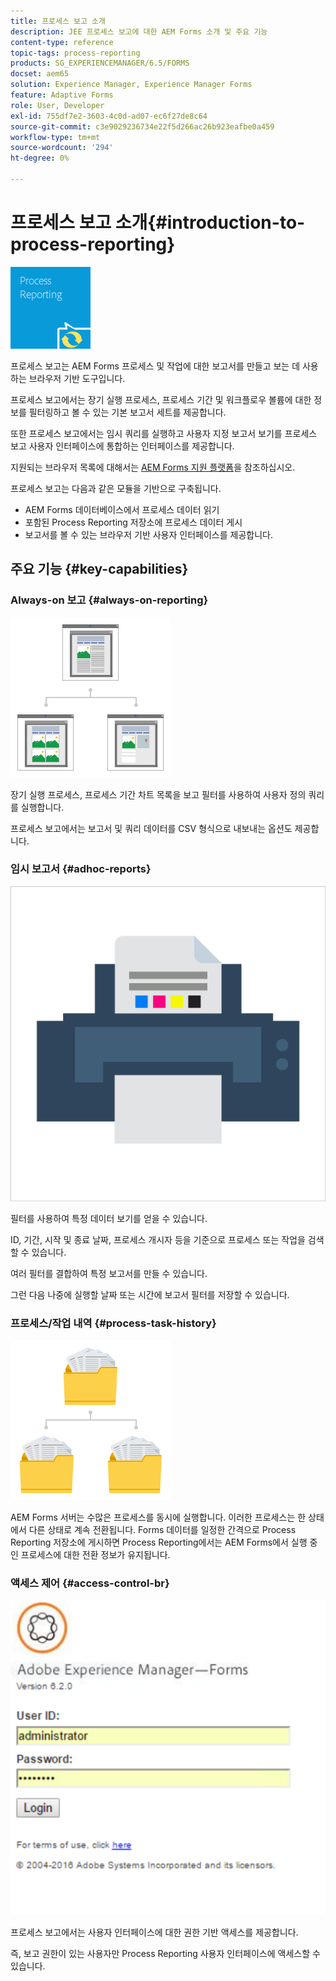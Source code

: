 ```yaml
---
title: 프로세스 보고 소개
description: JEE 프로세스 보고에 대한 AEM Forms 소개 및 주요 기능
content-type: reference
topic-tags: process-reporting
products: SG_EXPERIENCEMANAGER/6.5/FORMS
docset: aem65
solution: Experience Manager, Experience Manager Forms
feature: Adaptive Forms
role: User, Developer
exl-id: 755df7e2-3603-4c0d-ad07-ec6f27de8c64
source-git-commit: c3e9029236734e22f5d266ac26b923eafbe0a459
workflow-type: tm+mt
source-wordcount: '294'
ht-degree: 0%

---
```


# 프로세스 보고 소개{#introduction-to-process-reporting}

![프로세스 보고](assets/process-reporting.png)

프로세스 보고는 AEM Forms 프로세스 및 작업에 대한 보고서를 만들고 보는 데 사용하는 브라우저 기반 도구입니다.

프로세스 보고에서는 장기 실행 프로세스, 프로세스 기간 및 워크플로우 볼륨에 대한 정보를 필터링하고 볼 수 있는 기본 보고서 세트를 제공합니다.

또한 프로세스 보고에서는 임시 쿼리를 실행하고 사용자 지정 보고서 보기를 프로세스 보고 사용자 인터페이스에 통합하는 인터페이스를 제공합니다.

지원되는 브라우저 목록에 대해서는 [AEM Forms 지원 플랫폼](/help/forms/using/aem-forms-jee-supported-platforms.md)을 참조하십시오.

프로세스 보고는 다음과 같은 모듈을 기반으로 구축됩니다.

* AEM Forms 데이터베이스에서 프로세스 데이터 읽기
* 포함된 Process Reporting 저장소에 프로세스 데이터 게시
* 보고서를 볼 수 있는 브라우저 기반 사용자 인터페이스를 제공합니다.

## 주요 기능 {#key-capabilities}

### Always-on 보고 {#always-on-reporting}

![사이트 관리](assets/site-management.png)

장기 실행 프로세스, 프로세스 기간 차트 목록을 보고 필터를 사용하여 사용자 정의 쿼리를 실행합니다.

프로세스 보고에서는 보고서 및 쿼리 데이터를 CSV 형식으로 내보내는 옵션도 제공합니다.

### 임시 보고서 {#adhoc-reports}

![인쇄 및 색상](assets/print-&-colour.png)

필터를 사용하여 특정 데이터 보기를 얻을 수 있습니다.

ID, 기간, 시작 및 종료 날짜, 프로세스 개시자 등을 기준으로 프로세스 또는 작업을 검색할 수 있습니다.

여러 필터를 결합하여 특정 보고서를 만들 수 있습니다.

그런 다음 나중에 실행할 날짜 또는 시간에 보고서 필터를 저장할 수 있습니다.

### 프로세스/작업 내역 {#process-task-history}

![파일 관리](assets/file-management.png)

AEM Forms 서버는 수많은 프로세스를 동시에 실행합니다. 이러한 프로세스는 한 상태에서 다른 상태로 계속 전환됩니다. Forms 데이터를 일정한 간격으로 Process Reporting 저장소에 게시하면 Process Reporting에서는 AEM Forms에서 실행 중인 프로세스에 대한 전환 정보가 유지됩니다.

### 액세스 제어 {#access-control-br}

![제목 없음](assets/untitled.png)

프로세스 보고에서는 사용자 인터페이스에 대한 권한 기반 액세스를 제공합니다.

즉, 보고 권한이 있는 사용자만 Process Reporting 사용자 인터페이스에 액세스할 수 있습니다.
